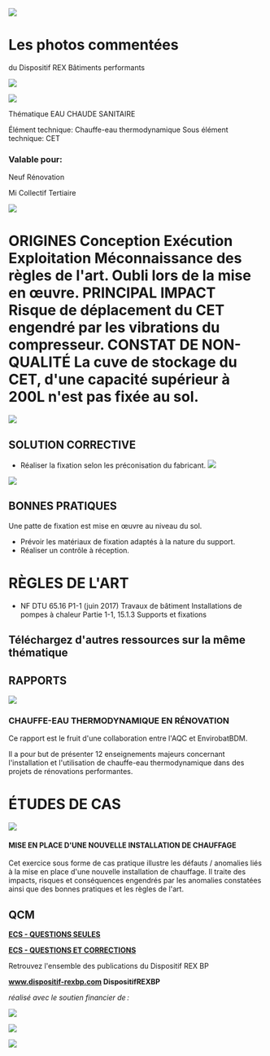 ![](<images/Absence de fixation du CET monobloc/_page_0_Picture_0.jpeg>)

# Les photos commentées

du Dispositif REX Bâtiments performants

![](<images/Absence de fixation du CET monobloc/_page_0_Picture_3.jpeg>)

![](<images/Absence de fixation du CET monobloc/_page_0_Picture_4.jpeg>)

Thématique EAU CHAUDE SANITAIRE

Élément technique: Chauffe-eau thermodynamique Sous élément technique: CET

### Valable pour:

 Neuf Rénovation

 Mi Collectif Tertiaire

![](<images/Absence de fixation du CET monobloc/_page_0_Picture_11.jpeg>)

# ORIGINES Conception Exécution Exploitation Méconnaissance des règles de l'art. Oubli lors de la mise en œuvre. PRINCIPAL IMPACT Risque de déplacement du CET engendré par les vibrations du compresseur. CONSTAT DE NON-QUALITÉ La cuve de stockage du CET, d'une capacité supérieur à 200L n'est pas fixée au sol.

![](<images/Absence de fixation du CET monobloc/_page_0_Picture_13.jpeg>)

## SOLUTION CORRECTIVE

- Réaliser la fixation selon les préconisation du fabricant.
![](<images/Absence de fixation du CET monobloc/_page_0_Picture_16.jpeg>)

![](<images/Absence de fixation du CET monobloc/_page_0_Picture_17.jpeg>)

## BONNES PRATIQUES

Une patte de fixation est mise en œuvre au niveau du sol.

- Prévoir les matériaux de fixation adaptés à la nature du support.
- Réaliser un contrôle à réception.

# RÈGLES DE L'ART

- NF DTU 65.16 P1-1 (juin 2017) Travaux de bâtiment Installations de pompes à chaleur Partie 1-1, 15.1.3 Supports et fixations
## Téléchargez d'autres ressources sur la même thématique

## RAPPORTS

![](<images/Absence de fixation du CET monobloc/_page_1_Picture_4.jpeg>)

### **CHAUFFE-EAU THERMODYNAMIQUE EN RÉNOVATION**

Ce rapport est le fruit d'une collaboration entre l'AQC et EnvirobatBDM.

Il a pour but de présenter 12 enseignements majeurs concernant l'installation et l'utilisation de chauffe-eau thermodynamique dans des projets de rénovations performantes.

# ÉTUDES DE CAS

![](<images/Absence de fixation du CET monobloc/_page_1_Picture_9.jpeg>)

#### **MISE EN PLACE D'UNE NOUVELLE INSTALLATION DE CHAUFFAGE**

Cet exercice sous forme de cas pratique illustre les défauts / anomalies liés à la mise en place d'une nouvelle installation de chauffage. Il traite des impacts, risques et conséquences engendrés par les anomalies constatées ainsi que des bonnes pratiques et les règles de l'art.

## QCM

**[ECS - QUESTIONS SEULES](https://www.dispositif-rexbp.com/sites/default/files/fichier_pdf/rexbbc-qcm_ecs_-janvier_2017_5.pdf)**

**[ECS - QUESTIONS ET CORRECTIONS](https://www.dispositif-rexbp.com/sites/default/files/fichier_pdf/correction_rexbbc-_ecs.pdf)**

Retrouvez l'ensemble des publications du Dispositif REX BP

**www.dispositif-rexbp.com DispositifREXBP**

*réalisé avec le soutien financier de :*

![](<images/Absence de fixation du CET monobloc/_page_1_Picture_19.jpeg>)

![](<images/Absence de fixation du CET monobloc/_page_1_Picture_20.jpeg>)

![](<images/Absence de fixation du CET monobloc/_page_1_Picture_21.jpeg>)